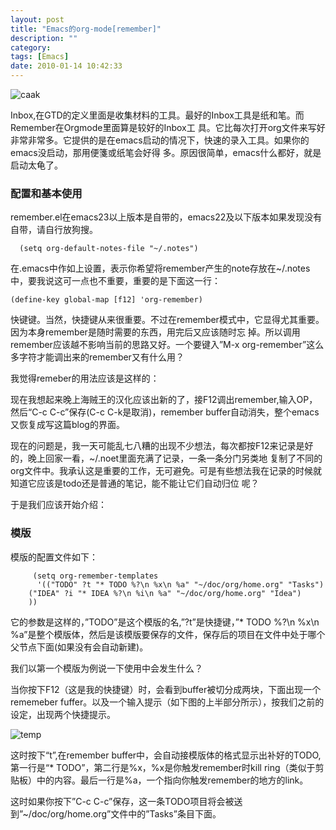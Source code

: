 ```yaml
---
layout: post
title: "Emacs的org-mode[remember]"
description: ""
category: 
tags: [Emacs]
date: 2010-01-14 10:42:33
---
```


![caak](http://interbbs.b0.upaiyun.com/emacs/remember1.png)

Inbox,在GTD的定义里面是收集材料的工具。最好的Inbox工具是纸和笔。而Remember在Orgmode里面算是较好的Inbox工 具。它比每次打开org文件来写好非常非常多。它提供的是在emacs启动的情况下，快速的录入工具。如果你的emacs没启动，那用便箋或纸笔会好得 多。原因很简单，emacs什么都好，就是启动太龟了。

### 配置和基本使用

remember.el在emacs23以上版本是自带的，emacs22及以下版本如果发现没有自带，请自行放狗搜。

	  (setq org-default-notes-file "~/.notes")
	  
在.emacs中作如上设置，表示你希望将remember产生的note存放在~/.notes中，要我说这可一点也不重要，重要的是下面这一行：

	(define-key global-map [f12] 'org-remember)  
  
快键键。当然，快捷键从来很重要。不过在remember模式中，它显得尤其重要。因为本身remember是随时需要的东西，用完后又应该随时忘 掉。所以调用remember应该越不影响当前的思路又好。一个要键入”M-x org-remember”这么多字符才能调出来的remember又有什么用？

我觉得remeber的用法应该是这样的：

现在我想起来晚上海贼王的汉化应该出新的了，接F12调出remember,输入OP，然后“C-c C-c”保存(C-c C-k是取消)，remember buffer自动消失，整个emacs又恢复成写这篇blog的界面。

现在的问题是，我一天可能乱七八糟的出现不少想法，每次都按F12来记录是好的，晚上回家一看，~/.noet里面充满了记录，一条一条分门另类地 复制了不同的org文件中。我承认这是重要的工作，无可避免。可是有些想法我在记录的时候就知道它应该是todo还是普通的笔记，能不能让它们自动归位 呢？

于是我们应该开始介绍：

### 模版

模版的配置文件如下：


	     (setq org-remember-templates
	      '(("TODO" ?t "* TODO %?\n %x\n %a" "~/doc/org/home.org" "Tasks")
		("IDEA" ?i "* IDEA %?\n %i\n %a" "~/doc/org/home.org" "Idea")
		))  

它的参数是这样的，”TODO”是这个模版的名,”?t”是快捷键，”* TODO %?\n %x\n %a”是整个模版体，然后是该模版要保存的文件，保存后的项目在文件中处于哪个父节点下面(如果没有会自动新建)。

我们以第一个模版为例说一下使用中会发生什么？

当你按下F12（这是我的快捷键）时，会看到buffer被切分成两块，下面出现一个rememeber fuffer。以及一个输入提示（如下图的上半部分所示），按我们之前的设定，出现两个快捷提示。

![temp](http://interbbs.b0.upaiyun.com/emacs/remembertemp.png)

这时按下“t”,在remember buffer中，会自动接模版体的格式显示出补好的TODO,第一行是“* TODO”，第二行是%x，%x是你触发remember时kill ring（类似于剪贴板）中的内容。最后一行是%a，一个指向你触发remember的地方的link。

这时如果你按下”C-c C-c”保存，这一条TODO项目将会被送到”~/doc/org/home.org”文件中的”Tasks”条目下面。

